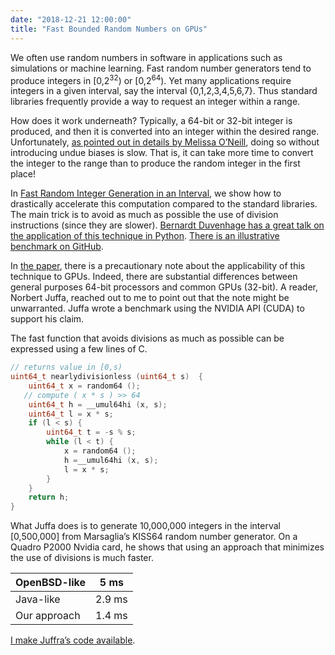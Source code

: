 ```yaml
---
date: "2018-12-21 12:00:00"
title: "Fast Bounded Random Numbers on GPUs"
---
```




We often use random numbers in software in applications such as simulations or machine learning. Fast random number generators tend to produce integers in [0,2<sup>32</sup>) or [0,2<sup>64</sup>). Yet many applications require integers in a given interval, say the interval {0,1,2,3,4,5,6,7}. Thus standard libraries frequently provide a way to request an integer within a range.

How does it work underneath? Typically, a 64-bit or 32-bit integer is produced, and then it is converted into an integer within the desired range. Unfortunately, [as pointed out in details by Melissa O&rsquo;Neill](http://www.pcg-random.org/posts/bounded-rands.html), doing so without introducing undue biases is slow. That is, it can take more time to convert the integer to the range than to produce the random integer in the first place!

In [Fast Random Integer Generation in an Interval](https://arxiv.org/abs/1805.10941), we show how to drastically accelerate this computation compared to the standard libraries. The main trick is to avoid as much as possible the use of division instructions (since they are slower). <a href="https://www.youtube.com/watch?v=jWXZ07YBsPM"><g class="gr_ gr_234 gr-alert gr_spell gr_inline_cards gr_run_anim ContextualSpelling ins-del multiReplace" id="234" data-gr-id="234">Bernardt</g> Duvenhage has a great talk on the application of this technique in Python</a>. [There is an illustrative benchmark on GitHub](https://github.com/lemire/FastShuffleExperiments).

In [the paper](https://arxiv.org/abs/1805.10941), there is a precautionary note about the applicability of this technique to GPUs. Indeed, there are substantial differences between general purposes 64-bit processors and common GPUs (32-bit). A reader, Norbert Juffa, reached out to me to point out that the note might be unwarranted. Juffa wrote a benchmark using the NVIDIA API (CUDA) to support his claim.

The fast function that avoids divisions as much as possible can be expressed using a few lines of C.

```C
// returns value in [0,s)
uint64_t nearlydivisionless (uint64_t s)  {
    uint64_t x = random64 ();
   // compute ( x * s ) >> 64
    uint64_t h = __umul64hi (x, s); 
    uint64_t l = x * s;
    if (l < s) {
        uint64_t t = -s % s;
        while (l < t) {
            x = random64 ();
            h =__umul64hi (x, s);
            l = x * s;
        }
    }
    return h;
}
```


What Juffa does is to generate 10,000,000 integers in the interval [0,500,000] from Marsaglia&rsquo;s&nbsp;KISS64 random number generator. On a Quadro P2000 Nvidia card, he shows that using an approach that minimizes the use of divisions is much faster.

OpenBSD-like             |5 ms                     |
-------------------------|-------------------------|
Java-like                |2.9 ms                   |
Our approach             |1.4 ms                   |


[I make Juffra&rsquo;s code available](https://github.com/lemire/Code-used-on-Daniel-Lemire-s-blog/blob/master/2018/12/21/randtest.cu).</p> 
